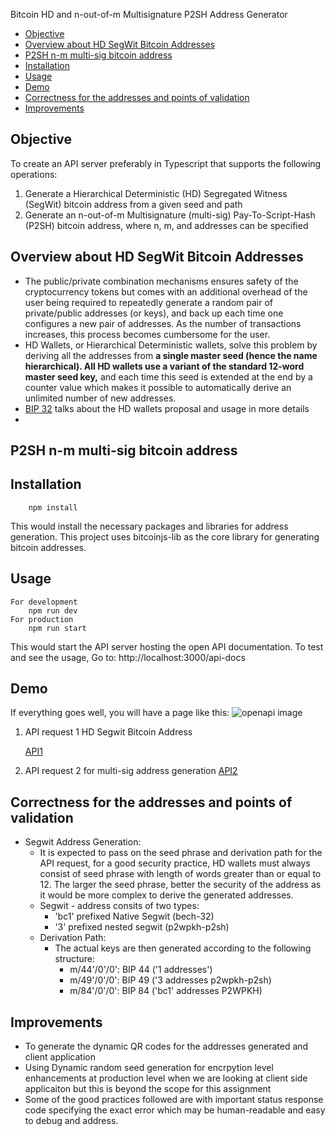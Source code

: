
Bitcoin HD and n-out-of-m Multisignature P2SH Address Generator

- [Objective](#objective)
- [Overview about HD SegWit Bitcoin Addresses](#overview-about-hd-segwit-bitcoin-addresses)
- [P2SH n-m multi-sig bitcoin address](#p2sh-n-m-multi-sig-bitcoin-address)
- [Installation](#installation)
- [Usage](#usage)
- [Demo](#demo)
- [Correctness for the addresses and points of validation](#correctness-for-the-addresses-and-points-of-validation)
- [Improvements](#improvements)



## Objective
To create an API server preferably in Typescript that supports the following operations: 
1. Generate a Hierarchical Deterministic (HD) Segregated Witness (SegWit) bitcoin address from a given seed and path
2. Generate an n-out-of-m Multisignature (multi-sig) Pay-To-Script-Hash (P2SH) bitcoin address, where n, m, and addresses can be specified 
 
## Overview about HD SegWit Bitcoin Addresses
   * The public/private combination mechanisms ensures safety of the cryptocurrency tokens but comes with an additional overhead of the user being required to repeatedly generate a random pair of private/public addresses (or keys), and back up each time one configures a new pair of addresses. As the number of transactions increases, this process becomes cumbersome for the user.
   * HD Wallets, or Hierarchical Deterministic wallets, solve this problem by deriving all the addresses from **a single master seed (hence the name hierarchical). All HD wallets use a variant of the standard 12-word master seed key,** and each time this seed is extended at the end by a counter value which makes it possible to automatically derive an unlimited number of new addresses.
   * [BIP 32]('https://github.com/bitcoin/bips/blob/master/bip-0032.mediawiki') talks about the HD wallets proposal and usage in more details
   * 
 
## P2SH n-m multi-sig bitcoin address
## Installation
```
    npm install
```    
 This would install the necessary packages and libraries for address generation.
This project uses bitcoinjs-lib as the core library for generating bitcoin addresses.   
## Usage
```
For development
    npm run dev
For production
    npm run start
```
This would start the API server hosting the open API documentation.
To test and see the usage,
Go to: 
http://localhost:3000/api-docs

## Demo
If everything goes well,
you will have a page like this:
![openapi image](../express_ts/images/Openapi.jpg)


1. API request 1 HD Segwit Bitcoin Address 

    [API1](images/api1.webm)

    
2. API request 2 for multi-sig address generation
   [API2](images/api2.webm)
## Correctness for the addresses and points of validation
   * Segwit Address Generation:
     * It is expected to pass on the seed phrase and derivation path for the API request, for a good security practice, HD wallets must always consist of seed phrase with length of words greater than or equal to 12. The larger the seed phrase, better the security of the address as it would be more complex to derive the generated addresses.
     * Segwit - address consits of two types: 
       * 'bc1' prefixed Native Segwit (bech-32)
       * '3' prefixed nested segwit (p2wpkh-p2sh)
     * Derivation Path: 
       * The actual keys are then generated according to the following structure:
          * m/44'/0'/0': BIP 44 ('1 addresses')
          * m/49'/0'/0': BIP 49 ('3 addresses p2wpkh-p2sh)
          * m/84'/0'/0': BIP 84 ('bc1' addresses  P2WPKH)
## Improvements
* To generate the dynamic QR codes for the addresses generated and client application
* Using Dynamic random seed generation for encrpytion level enhancements at production level when we are looking at client side applicaiton but this is beyond the scope for this assignment
* Some of the good practices followed are with important status response code specifying the exact error which may be human-readable and easy to debug and address.